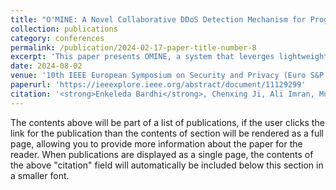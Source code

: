 ```yaml
---
title: "O'MINE: A Novel Collaborative DDoS Detection Mechanism for Programmable Data-Planes"
collection: publications
category: conferences
permalink: /publication/2024-02-17-paper-title-number-8
excerpt: 'This paper presents OMINE, a system that leverges lightweight in-network ML models that collaboratively contribute on a per-packet decision for DDoS attack detection. We tackle mainly two challenges: (a) lowering the FPR for DDoS detection and (b) feature collection feasibility for in-network solutions.'
date: 2024-08-02
venue: '10th IEEE European Symposium on Security and Privacy (Euro S&P 25)'
paperurl: 'https://ieeexplore.ieee.org/abstract/document/11129299'
citation: '<strong>Enkeleda Bardhi</strong>, Chenxing Ji, Ali Imran, Muhammad Shahbaz, Riccardo Lazzeretti, Mauro Conti and Fernando Kuipers (2025). &quot;OMINE: A Novel Collaborative DDoS Detection Mechanism for Programmable Data-Planes.&quot; <i>10th IEEE European Symposium on Security and Privacy (EuroS&P).</i>'
---
```


The contents above will be part of a list of publications, if the user clicks the link for the publication than the contents of section will be rendered as a full page, allowing you to provide more information about the paper for the reader. When publications are displayed as a single page, the contents of the above "citation" field will automatically be included below this section in a smaller font.
